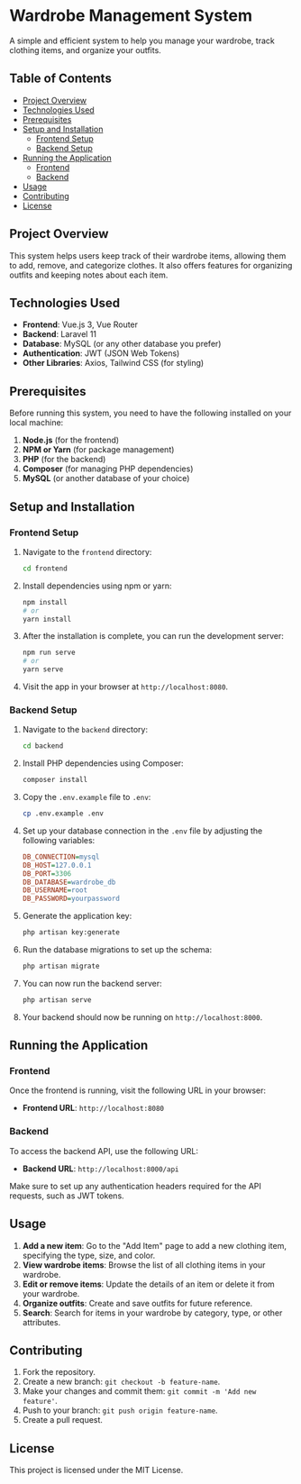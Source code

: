 
# Wardrobe Management System

A simple and efficient system to help you manage your wardrobe, track clothing items, and organize your outfits.

## Table of Contents

- [Project Overview](#project-overview)
- [Technologies Used](#technologies-used)
- [Prerequisites](#prerequisites)
- [Setup and Installation](#setup-and-installation)
  - [Frontend Setup](#frontend-setup)
  - [Backend Setup](#backend-setup)
- [Running the Application](#running-the-application)
  - [Frontend](#frontend)
  - [Backend](#backend)
- [Usage](#usage)
- [Contributing](#contributing)
- [License](#license)

## Project Overview

This system helps users keep track of their wardrobe items, allowing them to add, remove, and categorize clothes. It also offers features for organizing outfits and keeping notes about each item.

## Technologies Used

- **Frontend**: Vue.js 3, Vue Router
- **Backend**: Laravel 11
- **Database**: MySQL (or any other database you prefer)
- **Authentication**: JWT (JSON Web Tokens)
- **Other Libraries**: Axios, Tailwind CSS (for styling)

## Prerequisites

Before running this system, you need to have the following installed on your local machine:

1. **Node.js** (for the frontend)
2. **NPM or Yarn** (for package management)
3. **PHP** (for the backend)
4. **Composer** (for managing PHP dependencies)
5. **MySQL** (or another database of your choice)

## Setup and Installation

### Frontend Setup

1. Navigate to the `frontend` directory:
   ```bash
   cd frontend
   ```

2. Install dependencies using npm or yarn:
   ```bash
   npm install
   # or
   yarn install
   ```

3. After the installation is complete, you can run the development server:
   ```bash
   npm run serve
   # or
   yarn serve
   ```

4. Visit the app in your browser at `http://localhost:8080`.

### Backend Setup

1. Navigate to the `backend` directory:
   ```bash
   cd backend
   ```

2. Install PHP dependencies using Composer:
   ```bash
   composer install
   ```

3. Copy the `.env.example` file to `.env`:
   ```bash
   cp .env.example .env
   ```

4. Set up your database connection in the `.env` file by adjusting the following variables:
   ```ini
   DB_CONNECTION=mysql
   DB_HOST=127.0.0.1
   DB_PORT=3306
   DB_DATABASE=wardrobe_db
   DB_USERNAME=root
   DB_PASSWORD=yourpassword
   ```

5. Generate the application key:
   ```bash
   php artisan key:generate
   ```

6. Run the database migrations to set up the schema:
   ```bash
   php artisan migrate
   ```

7. You can now run the backend server:
   ```bash
   php artisan serve
   ```

8. Your backend should now be running on `http://localhost:8000`.

## Running the Application

### Frontend

Once the frontend is running, visit the following URL in your browser:

- **Frontend URL**: `http://localhost:8080`

### Backend

To access the backend API, use the following URL:

- **Backend URL**: `http://localhost:8000/api`

Make sure to set up any authentication headers required for the API requests, such as JWT tokens.

## Usage

1. **Add a new item**: Go to the "Add Item" page to add a new clothing item, specifying the type, size, and color.
2. **View wardrobe items**: Browse the list of all clothing items in your wardrobe.
3. **Edit or remove items**: Update the details of an item or delete it from your wardrobe.
4. **Organize outfits**: Create and save outfits for future reference.
5. **Search**: Search for items in your wardrobe by category, type, or other attributes.

## Contributing

1. Fork the repository.
2. Create a new branch: `git checkout -b feature-name`.
3. Make your changes and commit them: `git commit -m 'Add new feature'`.
4. Push to your branch: `git push origin feature-name`.
5. Create a pull request.

## License

This project is licensed under the MIT License.


